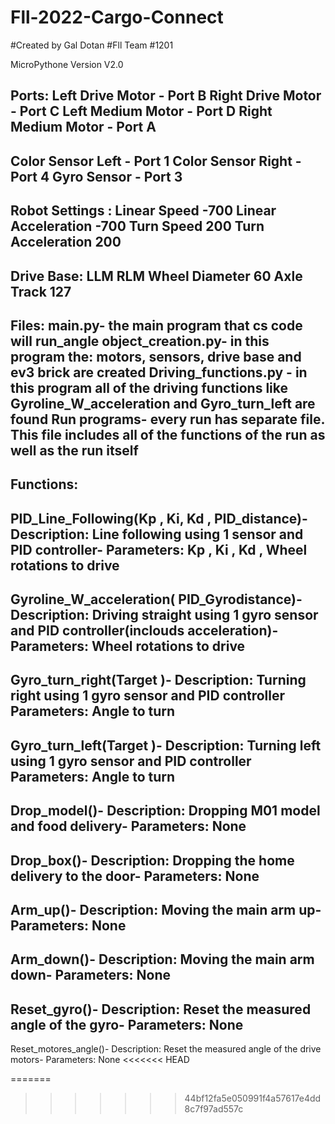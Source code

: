 # Fll-2022-Cargo-Connect
#Created by Gal Dotan
#Fll Team #1201
 
MicroPythone Version V2.0
 
 
Ports:
Left Drive Motor - Port B
Right Drive Motor - Port C
Left Medium Motor - Port D
Right Medium Motor - Port A
-
Color Sensor Left - Port 1
Color Sensor Right - Port 4
Gyro Sensor - Port 3
-
Robot Settings :
Linear Speed -700
Linear Acceleration -700
Turn Speed 200
Turn Acceleration 200
-
Drive Base:
LLM
RLM
Wheel Diameter 60
Axle Track 127  
-
Files:
main.py- the main program that cs code will run_angle
object_creation.py- in this program the: motors, sensors, drive base and ev3 brick are created
Driving_functions.py - in this program all of the driving functions like Gyroline_W_acceleration and Gyro_turn_left are found
Run programs- every run has separate file. This file includes all of the functions of the run as well as the run itself
 -
Functions:
-
PID_Line_Following(Kp , Ki, Kd  , PID_distance)-
Description: Line following using 1 sensor and PID controller-
Parameters: Kp , Ki , Kd , Wheel rotations to drive
-
Gyroline_W_acceleration( PID_Gyrodistance)-
Description: Driving straight using 1 gyro sensor and PID controller(inclouds acceleration)-
Parameters:  Wheel rotations to drive
-
Gyro_turn_right(Target )-
Description: Turning right using 1 gyro sensor and PID controller
Parameters:  Angle to turn
-
Gyro_turn_left(Target )-
Description: Turning left using 1 gyro sensor and PID controller
Parameters:  Angle to turn
-
Drop_model()-
Description: Dropping M01 model and food delivery-
Parameters:  None
-
Drop_box()-
Description: Dropping the home delivery to the door-
Parameters:  None
-
Arm_up()-
Description: Moving the main arm up-
Parameters:  None
-
Arm_down()-
Description: Moving the main arm down-
Parameters:  None
-
Reset_gyro()-
Description: Reset the measured angle of the gyro-
Parameters:  None
-
Reset_motores_angle()-
Description: Reset the measured angle of the drive motors-
Parameters:  None
<<<<<<< HEAD
 
=======
>>>>>>> 44bf12fa5e050991f4a57617e4dd8c7f97ad557c
 

